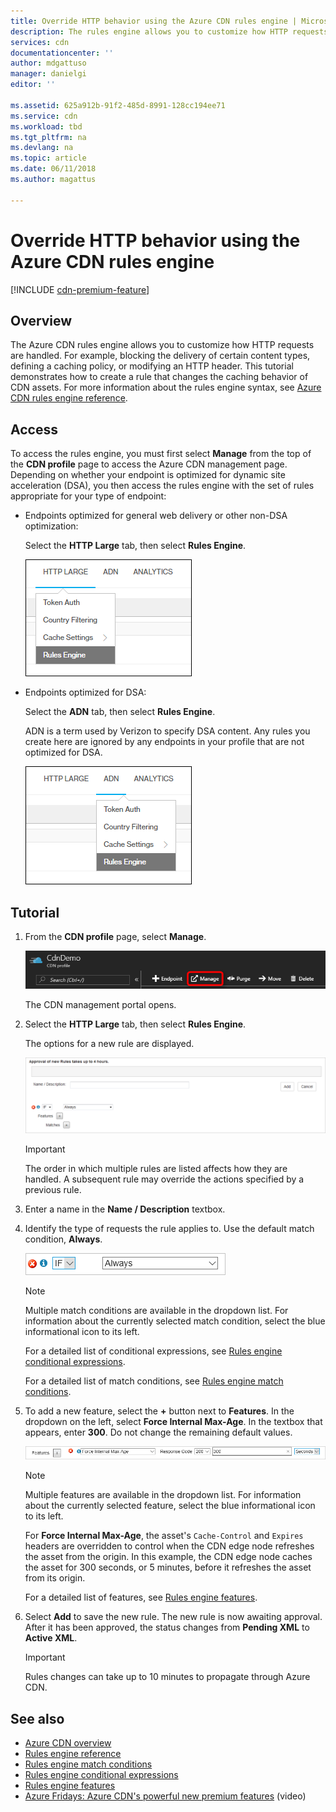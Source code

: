 ```yaml
---
title: Override HTTP behavior using the Azure CDN rules engine | Microsoft Docs
description: The rules engine allows you to customize how HTTP requests are handled by Azure CDN, such as blocking the delivery of certain types of content, define a caching policy, and modify HTTP headers.
services: cdn
documentationcenter: ''
author: mdgattuso
manager: danielgi
editor: ''

ms.assetid: 625a912b-91f2-485d-8991-128cc194ee71
ms.service: cdn
ms.workload: tbd
ms.tgt_pltfrm: na
ms.devlang: na
ms.topic: article
ms.date: 06/11/2018
ms.author: magattus

---
```

# Override HTTP behavior using the Azure CDN rules engine
[!INCLUDE [cdn-premium-feature](../../includes/cdn-premium-feature.md)]

## Overview
The Azure CDN rules engine allows you to customize how HTTP requests are handled. For example, blocking the delivery of certain content types, defining a caching policy, or modifying an HTTP header. This tutorial demonstrates how to create a rule that changes the caching behavior of CDN assets. For more information about the rules engine syntax, see [Azure CDN rules engine reference](cdn-rules-engine-reference.md).

## Access
To access the rules engine, you must first select **Manage** from the top of the **CDN profile** page to access the Azure CDN management page. Depending on whether your endpoint is optimized for dynamic site acceleration (DSA), you then access the rules engine with the set of rules appropriate for your type of endpoint:

- Endpoints optimized for general web delivery or other non-DSA optimization: 
    
    Select the **HTTP Large** tab, then select **Rules Engine**.

    ![Rules engine for HTTP](./media/cdn-rules-engine/cdn-http-rules-engine.png)

- Endpoints optimized for DSA: 
    
    Select the **ADN** tab, then select **Rules Engine**. 
    
    ADN is a term used by Verizon to specify DSA content. Any rules you create here are ignored by any endpoints in your profile that are not optimized for DSA. 

    ![Rules engine for DSA](./media/cdn-rules-engine/cdn-dsa-rules-engine.png)

## Tutorial
1. From the **CDN profile** page, select **Manage**.
   
    ![CDN profile Manage button](./media/cdn-rules-engine/cdn-manage-btn.png)
   
    The CDN management portal opens.

2. Select the **HTTP Large** tab, then select **Rules Engine**.
   
    The options for a new rule are displayed.
   
    ![CDN new rule options](./media/cdn-rules-engine/cdn-new-rule.png)
   
   > [!IMPORTANT]
   > The order in which multiple rules are listed affects how they are handled. A subsequent rule may override the actions specified by a previous rule.
   > 

3. Enter a name in the **Name / Description** textbox.

4. Identify the type of requests the rule applies to. Use the default match condition, **Always**. 
   
   ![CDN rule match condition](./media/cdn-rules-engine/cdn-request-type.png)
   
   > [!NOTE]
   > Multiple match conditions are available in the dropdown list. For information about the currently selected match condition, select the blue informational icon to its left.
   > 
   >  For a detailed list of conditional expressions, see [Rules engine conditional expressions](cdn-rules-engine-reference-match-conditions.md).
   >  
   > For a detailed list of match conditions, see [Rules engine match conditions](cdn-rules-engine-reference-match-conditions.md).
   > 
   > 

5. To add a new feature, select the **+** button next to **Features**.  In the dropdown on the left, select **Force Internal Max-Age**.  In the textbox that appears, enter **300**. Do not change the remaining default values.
   
   ![CDN rule feature](./media/cdn-rules-engine/cdn-new-feature.png)
   
   > [!NOTE]
   > Multiple features are available in the dropdown list. For information about the currently selected feature, select the blue informational icon to its left. 
   >
   > For **Force Internal Max-Age**, the asset's `Cache-Control` and `Expires` headers are overridden to control when the CDN edge node refreshes the asset from the origin. In this example, the CDN edge node caches the asset for 300 seconds, or 5 minutes, before it refreshes the asset from its origin.
   > 
   > For a detailed list of features, see [Rules engine features](cdn-rules-engine-reference-features.md).
   > 
   > 

6. Select **Add** to save the new rule.  The new rule is now awaiting approval. After it has been approved, the status changes from **Pending XML** to **Active XML**.
   
   > [!IMPORTANT]
   > Rules changes can take up to 10 minutes to propagate through Azure CDN.
   > 
   > 

## See also
* [Azure CDN overview](cdn-overview.md)
* [Rules engine reference](cdn-rules-engine-reference.md)
* [Rules engine match conditions](cdn-rules-engine-reference-match-conditions.md)
* [Rules engine conditional expressions](cdn-rules-engine-reference-conditional-expressions.md)
* [Rules engine features](cdn-rules-engine-reference-features.md)
* [Azure Fridays: Azure CDN's powerful new premium features](https://azure.microsoft.com/documentation/videos/azure-cdns-powerful-new-premium-features/) (video)